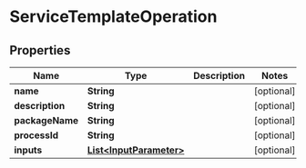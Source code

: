 
# ServiceTemplateOperation

## Properties
Name | Type | Description | Notes
------------ | ------------- | ------------- | -------------
**name** | **String** |  |  [optional]
**description** | **String** |  |  [optional]
**packageName** | **String** |  |  [optional]
**processId** | **String** |  |  [optional]
**inputs** | [**List&lt;InputParameter&gt;**](InputParameter.md) |  |  [optional]



